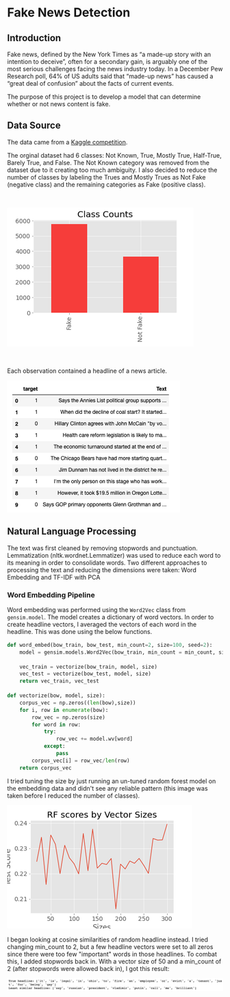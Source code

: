 # Fake News Detection

## Introduction

Fake news, defined by the New York Times as “a made-up story with an intention to deceive”, often for a secondary gain, is arguably one of the most serious challenges facing the news industry today. In a December Pew Research poll, 64% of US adults said that “made-up news” has caused a “great deal of confusion” about the facts of current events.

The purpose of this project is to develop a model that can determine whether or not news content is fake.

## Data Source

The data came from a [Kaggle competition](https://www.kaggle.com/anmolkumar/fake-news-content-detection?select=train.csv).

The orginal dataset had 6 classes: Not Known, True, Mostly True, Half-True, Barely True, and False. The Not Known category was removed from the dataset due to it creating too much ambiguity. I also decided to reduce the number of classes by labeling the Trues and Mostly Trues as Not Fake (negative class) and the remaining categories as Fake (positive class).

<br>

![Class Counts](images/2class_counts.png)

<br>

Each observation contained a headline of a news article.

![Text Sample](images/text_sample.png)

## Natural Language Processing

The text was first cleaned by removing stopwords and punctuation. Lemmatization (nltk.wordnet.Lemmatizer) was used to reduce each word to its meaning in order to consolidate words. Two different approaches to processing the text and reducing the dimensions were taken: Word Embedding and TF-IDF with PCA

### Word Embedding Pipeline

Word embedding was performed using the `Word2Vec` class from `gensim.model`. The model creates a dictionary of word vectors. In order to create headline vectors, I averaged the vectors of each word in the headline. This was done using the below functions.

```python
def word_embed(bow_train, bow_test, min_count=2, size=100, seed=2):
    model = gensim.models.Word2Vec(bow_train, min_count = min_count, size = size, window = 5, seed=seed)

    vec_train = vectorize(bow_train, model, size)
    vec_test = vectorize(bow_test, model, size)
    return vec_train, vec_test

def vectorize(bow, model, size):
    corpus_vec = np.zeros((len(bow),size))
    for i, row in enumerate(bow):
        row_vec = np.zeros(size)
        for word in row:
            try:
                row_vec += model.wv[word]
            except:
                pass
        corpus_vec[i] = row_vec/len(row)
    return corpus_vec
```

I tried tuning the size by just running an un-tuned random forest model on the embedding data and didn't see any reliable pattern (this image was taken before I reduced the number of classes).

![W2V Size Tuning](images/wv_size_tuning.png)

I began looking at cosine similarities of random headline instead. I tried changing min_count to 2, but a few headline vectors were set to all zeros since there were too few "important" words in those headlines. To combat this, I added stopwords back in. With a vector size of 50 and a min_count of 2 (after stopwords were allowed back in), I got this result:

![Cosine Similarity Example](images/cosim_example.png)